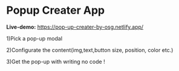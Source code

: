 # Popup Creater App

**Live-demo:** https://pop-up-creater-by-osg.netlify.app/

1)Pick a pop-up modal

2)Configurate the content(img,text,button size, position, color etc.)

3)Get the pop-up with writing no code !
